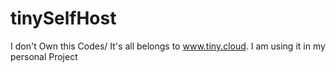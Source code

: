 # tinySelfHost
I don't Own this Codes/ It's all belongs to www.tiny.cloud. I am using it in my personal Project
